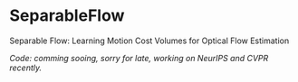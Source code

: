 # SeparableFlow
Separable Flow: Learning Motion Cost Volumes for Optical Flow Estimation


*Code: comming sooing, sorry for late, working on NeurIPS and CVPR recently.*
